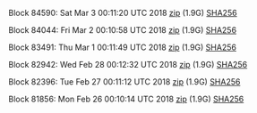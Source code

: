 Block 84590: Sat Mar  3 00:11:20 UTC 2018 [zip](https://dash-bootstrap.ams3.digitaloceanspaces.com/testnet/2018-03-03/bootstrap.dat.zip) (1.9G) [SHA256](https://dash-bootstrap.ams3.digitaloceanspaces.com/testnet/2018-03-03/sha256.txt)

Block 84044: Fri Mar  2 00:10:58 UTC 2018 [zip](https://dash-bootstrap.ams3.digitaloceanspaces.com/testnet/2018-03-02/bootstrap.dat.zip) (1.9G) [SHA256](https://dash-bootstrap.ams3.digitaloceanspaces.com/testnet/2018-03-02/sha256.txt)

Block 83491: Thu Mar  1 00:11:49 UTC 2018 [zip](https://dash-bootstrap.ams3.digitaloceanspaces.com/testnet/2018-03-01/bootstrap.dat.zip) (1.9G) [SHA256](https://dash-bootstrap.ams3.digitaloceanspaces.com/testnet/2018-03-01/sha256.txt)

Block 82942: Wed Feb 28 00:12:32 UTC 2018 [zip](https://dash-bootstrap.ams3.digitaloceanspaces.com/testnet/2018-02-28/bootstrap.dat.zip) (1.9G) [SHA256](https://dash-bootstrap.ams3.digitaloceanspaces.com/testnet/2018-02-28/sha256.txt)

Block 82396: Tue Feb 27 00:11:12 UTC 2018 [zip](https://dash-bootstrap.ams3.digitaloceanspaces.com/testnet/2018-02-27/bootstrap.dat.zip) (1.9G) [SHA256](https://dash-bootstrap.ams3.digitaloceanspaces.com/testnet/2018-02-27/sha256.txt)

Block 81856: Mon Feb 26 00:10:14 UTC 2018 [zip](https://dash-bootstrap.ams3.digitaloceanspaces.com/testnet/2018-02-26/bootstrap.dat.zip) (1.9G) [SHA256](https://dash-bootstrap.ams3.digitaloceanspaces.com/testnet/2018-02-26/sha256.txt)
